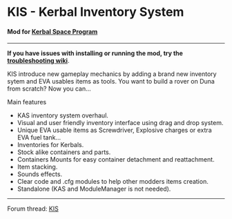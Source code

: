 # KIS - Kerbal Inventory System
#### Mod for [Kerbal Space Program](http://www.kerbalspaceprogram.com/)
---
__If you have issues with installing or running the mod, try the [troubleshooting wiki](https://github.com/ihsoft/KIS/wiki/Troubleshooting)__.

KIS introduce new gameplay mechanics by adding a brand new inventory sytem and EVA usables items as tools. 
You want to build a rover on Duna from scratch? Now you can...

Main features

- KAS inventory system overhaul.
- Visual and user friendly inventory interface using drag and drop system.
- Unique EVA usable items as Screwdriver, Explosive charges or extra EVA fuel tank...
- Inventories for Kerbals.
- Stock alike containers and parts.
- Containers Mounts for easy container detachment and reattachment.
- Item stacking.
- Sounds effects.
- Clear code and .cfg modules to help other modders items creation.
- Standalone (KAS and ModuleManager is not needed).

---
Forum thread: [KIS](http://forum.kerbalspaceprogram.com/index.php?/topic/149848-13-kerbal-inventory-system-kis-v150)  
